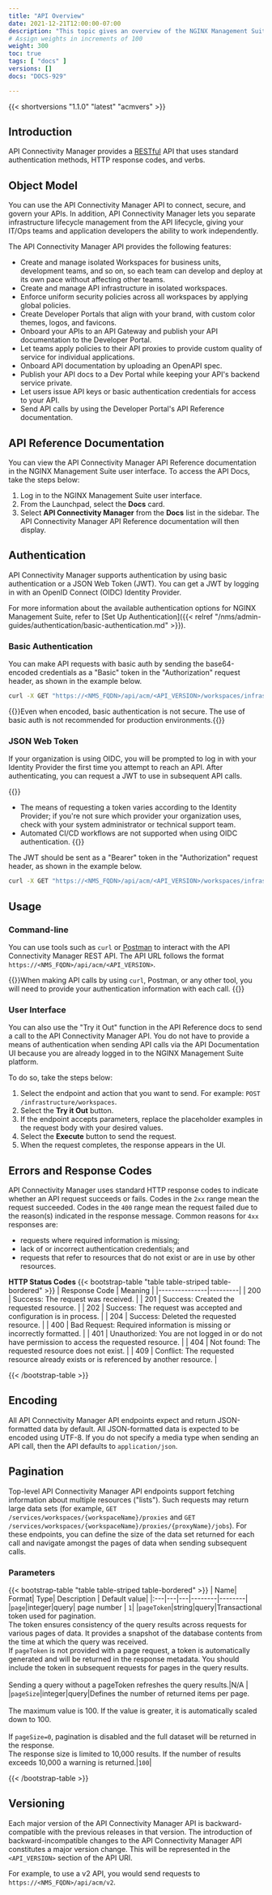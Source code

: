 ```yaml
---
title: "API Overview"
date: 2021-12-21T12:00:00-07:00
description: "This topic gives an overview of the NGINX Management Suite API Connectivity Manager API."
# Assign weights in increments of 100
weight: 300
toc: true
tags: [ "docs" ]
versions: []
docs: "DOCS-929"

---
```


{{< shortversions "1.1.0" "latest" "acmvers" >}}

## Introduction

API Connectivity Manager provides a [RESTful](https://en.wikipedia.org/wiki/Representational_state_transfer) API that uses standard authentication methods, HTTP response codes, and verbs.

## Object Model

You can use the API Connectivity Manager API to connect, secure, and govern your APIs. In addition, API Connectivity Manager lets you separate infrastructure lifecycle management from the API lifecycle, giving your IT/Ops teams and application developers the ability to work independently.

The API Connectivity Manager API provides the following features:

- Create and manage isolated Workspaces for business units, development teams, and so on, so each team can develop and deploy at its own pace without affecting other teams.
- Create and manage API infrastructure in isolated workspaces.
- Enforce uniform security policies across all workspaces by applying global policies.
- Create Developer Portals that align with your brand, with custom color themes, logos, and favicons.
- Onboard your APIs to an API Gateway and publish your API documentation to the Developer Portal.
- Let teams apply policies to their API proxies to provide custom quality of service for individual applications.
- Onboard API documentation by uploading an OpenAPI spec. 
- Publish your API docs to a Dev Portal while keeping your API's backend service private.
- Let users issue API keys or basic authentication credentials for access to your API.
- Send API calls by using the Developer Portal's API Reference documentation.

## API Reference Documentation 

You can view the API Connectivity Manager API Reference documentation in the NGINX Management Suite user interface. 
To access the API Docs, take the steps below:

1. Log in to the NGINX Management Suite user interface.
2. From the Launchpad, select the **Docs** card.
3. Select **API Connectivity Manager** from the **Docs** list in the sidebar. The API Connectivity Manager API Reference documentation will then display.

## Authentication

API Connectivity Manager supports authentication by using basic authentication or a JSON Web Token (JWT). You can get a JWT by logging in with an OpenID Connect (OIDC) Identity Provider. 

For more information about the available authentication options for NGINX Management Suite, refer to [Set Up Authentication]({{< relref "/nms/admin-guides/authentication/basic-authentication.md" >}}).

### Basic Authentication

You can make API requests with basic auth by sending the base64-encoded credentials as a "Basic" token in the "Authorization" request header, as shown in the example below.

```bash
curl -X GET "https://<NMS_FQDN>/api/acm/<API_VERSION>/workspaces/infrastructure" -H "Authorization: Basic YWRtaW..."
```

{{<warning>}}Even when encoded, basic authentication is not secure. The use of basic auth is not recommended for production environments.{{</warning>}} 

### JSON Web Token

If your organization is using OIDC, you will be prompted to log in with your Identity Provider the first time you attempt to reach an API. After authenticating, you can request a JWT to use in subsequent API calls. 

{{<note>}}
<br />

- The means of requesting a token varies according to the Identity Provider; if you're not sure which provider your organization uses, check with your system administrator or technical support team. 
- Automated CI/CD workflows are not supported when using OIDC authentication.
{{</note>}}

The JWT should be sent as a "Bearer" token in the "Authorization" request header, as shown in the example below.

```bash
curl -X GET "https://<NMS_FQDN>/api/acm/<API_VERSION>/workspaces/infrastructure" -H "Authorization: Bearer xxxxx.yyyyy.zzzzz"
```

## Usage

### Command-line

You can use tools such as `curl` or [Postman](https://www.postman.com) to interact with the API Connectivity Manager REST API. 
The API URL follows the format `https://<NMS_FQDN>/api/acm/<API_VERSION>`. 

{{<note>}}When making API calls by using `curl`, Postman, or any other tool, you will need to provide your authentication information with each call. {{</note>}}

### User Interface

You can also use the "Try it Out" function in the API Reference docs to send a call to the API Connectivity Manager API. You do not have to provide a means of authentication when sending API calls via the API Documentation UI because you are already logged in to the NGINX Management Suite platform.

To do so, take the steps below:

1. Select the endpoint and action that you want to send. For example: `POST /infrastructure/workspaces`. 
2. Select the **Try it Out** button.
3. If the endpoint accepts parameters, replace the placeholder examples in the request body with your desired values. 
4. Select the **Execute** button to send the request. 
5. When the request completes, the response appears in the UI.

## Errors and Response Codes

API Connectivity Manager uses standard HTTP response codes to indicate whether an API request succeeds or fails. Codes in the `2xx` range mean the request succeeded. Codes in the `400` range mean the request failed due to the reason(s) indicated in the response message. Common reasons for `4xx` responses are: 

- requests where required information is missing; 
- lack of or incorrect authentication credentials; and 
- requests that refer to resources that do not exist or are in use by other resources. 

**HTTP Status Codes**
{{< bootstrap-table "table table-striped table-bordered" >}}
| Response Code | Meaning |
|---------------|---------|
| 200      | Success: The request was received. | 
| 201      | Success: Created the requested resource. |
| 202      | Success: The request was accepted and configuration is in process. |
| 204      | Success: Deleted the requested resource. |
| 400      | Bad Request: Required information is missing or incorrectly formatted. |
| 401      | Unauthorized: You are not logged in or do not have permission to access the requested resource. |
| 404      | Not found: The requested resource does not exist. |
| 409      | Conflict: The requested resource already exists or is referenced by another resource. |

{{< /bootstrap-table >}}

## Encoding

All API Connectivity Manager API endpoints expect and return JSON-formatted data by default.
All JSON-formatted data is expected to be encoded using UTF-8. If you do not specify a media type when sending an API call, then the API defaults to `application/json`.

## Pagination

Top-level API Connectivity Manager API endpoints support fetching information about multiple resources ("lists"). Such requests may return large data sets (for example, `GET /services/workspaces/{workspaceName}/proxies` and `GET /services/workspaces/{workspaceName}/proxies/{proxyName}/jobs`). For these endpoints, you can define the size of the data set returned for each call and navigate amongst the pages of data when sending subsequent calls. 

### Parameters

{{< bootstrap-table "table table-striped table-bordered" >}}
| Name| Format| Type| Description | Default value|
|:---|---|---|--------|--------|
|`page`|integer|query| page number | `1`|
|`pageToken`|string|query|Transactional token used for pagination.<br/>The token ensures consistency of the query results across requests for various pages of data. It provides a snapshot of the database contents from the time at which the query was received.<br/>If `pageToken` is not provided with a page request, a token is automatically generated and will be returned in the response metadata. You should include the token in subsequent requests for pages in the query results.<br/><br/>Sending a query without a pageToken refreshes the query results.|N/A |
|`pageSize`|integer|query|Defines the number of returned items per page.<br/><br/>The maximum value is 100. If the value is greater, it is automatically scaled down to 100.<br/><br/>If `pageSize=0`, pagination is disabled and the full dataset will be returned in the response. <br/>The response size is limited to 10,000 results. If the number of results exceeds 10,000 a warning is returned.|`100`|

{{< /bootstrap-table >}}

## Versioning

Each major version of the API Connectivity Manager API is backward-compatible with the previous releases in that version. 
The introduction of backward-incompatible changes to the API Connectivity Manager API constitutes a major version change. 
This will be represented in the `<API_VERSION>` section of the API URI. 

For example, to use a v2 API, you would send requests to `https://<NMS_FQDN>/api/acm/v2`.
